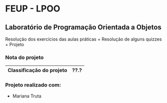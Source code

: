 # FEUP - LPOO

## Laboratório de Programação Orientada a Objetos

Resolução dos exercícios das aulas práticas + Resolução de alguns quizzes + Projeto

### Nota do projeto 

| Classificação do projeto | ??.? |
|--------------------------|------|


### Projeto realizado com: 
 * Mariana Truta
